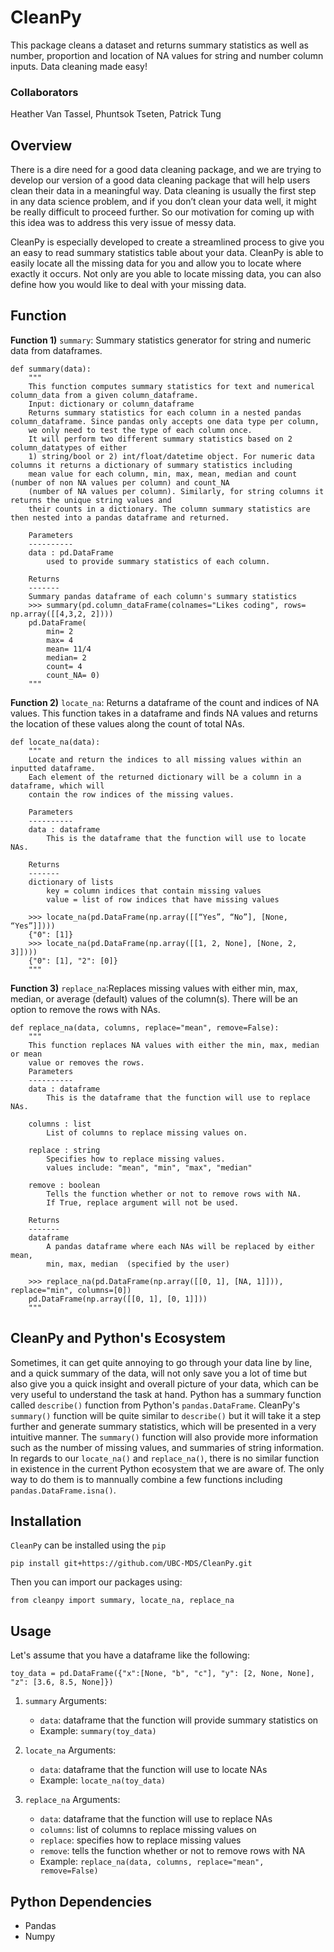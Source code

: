 # CleanPy
This package cleans a dataset and returns summary statistics as well as number, proportion and location of NA values for string and number column inputs. Data cleaning made easy!

### Collaborators
Heather Van Tassel, Phuntsok Tseten, Patrick Tung

## Overview
There is a dire need for a good data cleaning package, and we are trying to develop our version of a good data cleaning package that will help users clean their data in a meaningful way. Data cleaning is usually the first step in any data science problem, and if you don’t clean your data well, it might be really difficult to proceed further. So our motivation for coming up with this idea was to address this very issue of messy data.

CleanPy is especially developed to create a streamlined process to give you an easy to read summary statistics table about your data. CleanPy is able to easily locate all the missing data for you and allow you to locate where exactly it occurs. Not only are you able to locate missing data, you can also define how you would like to deal with your missing data. 

## Function
**Function 1)** `summary`: Summary statistics generator for string and numeric data from dataframes.
```
def summary(data):
    """
    This function computes summary statistics for text and numerical column_data from a given column_dataframe.
    Input: dictionary or column_dataframe
    Returns summary statistics for each column in a nested pandas column_dataframe. Since pandas only accepts one data type per column, 
    we only need to test the type of each column once.
    It will perform two different summary statistics based on 2 column_datatypes of either
    1) string/bool or 2) int/float/datetime object. For numeric data columns it returns a dictionary of summary statistics including
    mean value for each column, min, max, mean, median and count (number of non NA values per column) and count_NA
    (number of NA values per column). Similarly, for string columns it returns the unique string values and
    their counts in a dictionary. The column summary statistics are then nested into a pandas dataframe and returned.
    
    Parameters
    ----------
    data : pd.DataFrame
        used to provide summary statistics of each column.
    
    Returns
    -------
    Summary pandas dataframe of each column's summary statistics
    >>> summary(pd.column_dataFrame(colnames="Likes coding", rows= np.array([[4,3,2, 2])))
    pd.DataFrame(
        min= 2
        max= 4
        mean= 11/4
        median= 2
        count= 4
        count_NA= 0)
    """
```

**Function 2)** `locate_na`: Returns a dataframe of the count and indices of NA values. This function takes in a dataframe and finds NA values and returns the location of these values along the count of total NAs.

```
def locate_na(data):
    """ 
    Locate and return the indices to all missing values within an inputted dataframe. 
    Each element of the returned dictionary will be a column in a dataframe, which will 
    contain the row indices of the missing values.
    
    Parameters
    ----------
    data : dataframe
        This is the dataframe that the function will use to locate NAs.
        
    Returns
    -------
    dictionary of lists 
        key = column indices that contain missing values
        value = list of row indices that have missing values
        
    >>> locate_na(pd.DataFrame(np.array([[“Yes”, “No”], [None, “Yes”]])))
    {"0": [1]}
    >>> locate_na(pd.DataFrame(np.array([[1, 2, None], [None, 2, 3]])))
    {"0": [1], "2": [0]}
    """
```

**Function 3)** `replace_na`:Replaces missing values with either min, max, median, or average (default) values of the column(s). There will be an option to remove the rows with NAs.

```
def replace_na(data, columns, replace="mean", remove=False):
    """
    This function replaces NA values with either the min, max, median or mean
    value or removes the rows.
    Parameters
    ----------
    data : dataframe
        This is the dataframe that the function will use to replace NAs.
        
    columns : list
        List of columns to replace missing values on.
        
    replace : string
        Specifies how to replace missing values.
        values include: "mean", "min", "max", "median"
    
    remove : boolean
        Tells the function whether or not to remove rows with NA.
        If True, replace argument will not be used.
        
    Returns
    -------
    dataframe
        A pandas dataframe where each NAs will be replaced by either mean,
        min, max, median  (specified by the user)
    
    >>> replace_na(pd.DataFrame(np.array([[0, 1], [NA, 1]])), replace="min", columns=[0])
    pd.DataFrame(np.array([[0, 1], [0, 1]]))
    """
```

## CleanPy and Python's Ecosystem
Sometimes, it can get quite annoying  to go through your data line by line, and a quick summary of the data, will not only save you a lot of time but also give you a quick insight and overall picture of your data, which can be very useful to understand the task at hand. Python has a summary function called  `describe()` function from Python's `pandas.DataFrame`. CleanPy's `summary()` function will be quite similar to `describe()` but it will take it a step further and generate summary statistics, which will be presented in a very intuitive manner. The `summary()` function will also provide more information such as the number of missing values, and summaries of string information. In regards to our `locate_na()` and `replace_na()`, there is no similar function in existence in the current Python ecosystem that we are aware of. The only way to do them is to mannually combine a few functions including `pandas.DataFrame.isna()`.

## Installation
`CleanPy` can be installed using the `pip`
```
pip install git+https://github.com/UBC-MDS/CleanPy.git
```

Then you can import our packages using:
```
from cleanpy import summary, locate_na, replace_na
```

## Usage
Let's assume that you have a dataframe like the following:
```{python}
toy_data = pd.DataFrame({"x":[None, "b", "c"], "y": [2, None, None], "z": [3.6, 8.5, None]})
```
1. `summary`
Arguments: 
    - `data`: dataframe that the function will provide summary statistics on
    - Example: `summary(toy_data)`
  
2. `locate_na`
Arguments:
    - `data`: dataframe that the function will use to locate NAs
    - Example: `locate_na(toy_data)`

3. `replace_na`
Arguments:
    - `data`: dataframe that the function will use to replace NAs
    - `columns`: list of columns to replace missing values on
    - `replace`: specifies how to replace missing values
    - `remove`: tells the function whether or not to remove rows with NA
    - Example: `replace_na(data, columns, replace="mean", remove=False)`

## Python Dependencies
- Pandas
- Numpy
